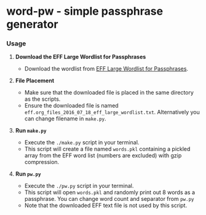 # word-pw - simple passphrase generator

### Usage

1. **Download the EFF Large Wordlist for Passphrases**
   - Download the wordlist from [EFF Large Wordlist for Passphrases](https://www.eff.org/document/passphrase-wordlists).

2. **File Placement**
   - Make sure that the downloaded file is placed in the same directory as the scripts.
   - Ensure the downloaded file is named `eff.org_files_2016_07_18_eff_large_wordlist.txt`. Alternatively you can change filename in `make.py`.

3. **Run `make.py`**
   - Execute the `./make.py` script in your terminal.
   - This script will create a file named `words.pkl` containing a pickled array from the EFF word list (numbers are excluded) with gzip compression.

4. **Run `pw.py`**
   - Execute the `./pw.py` script in your terminal.
   - This script will open `words.pkl` and randomly print out 8 words as a passphrase. You can change word count and separator from `pw.py`
   - Note that the downloaded EFF text file is not used by this script.
